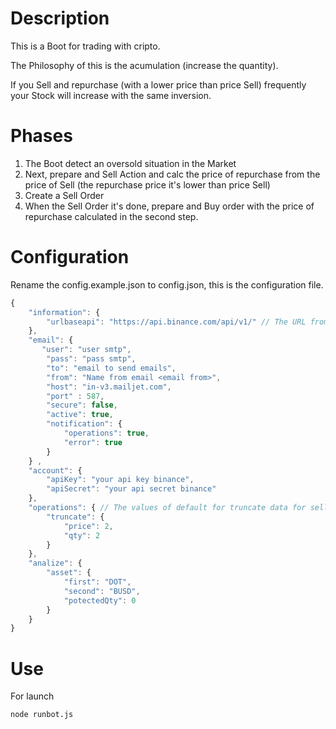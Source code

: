 # Description

This is a Boot for trading with cripto.

The Philosophy of this is the acumulation (increase the quantity). 

If you Sell and repurchase (with a lower price than price Sell) frequently your Stock will increase with the same inversion. 

# Phases

1. The Boot detect an oversold situation in the Market
2. Next, prepare and Sell Action and calc the price of repurchase from the price of Sell (the repurchase price it's lower than price Sell)
3. Create a Sell Order
4. When the Sell Order it's done, prepare and Buy order with the price of repurchase calculated in the second step.

# Configuration

Rename the config.example.json to config.json, this is the configuration file.

```js
{
    "information": {
        "urlbaseapi": "https://api.binance.com/api/v1/" // The URL from the boot get the market information. This parameter from the moment is fixed.
    },
    "email": {
       "user": "user smtp",
        "pass": "pass smtp",
        "to": "email to send emails",
        "from": "Name from email <email from>",   
        "host": "in-v3.mailjet.com",
        "port" : 587,
        "secure": false,
        "active": true,
        "notification": {
            "operations": true,
            "error": true
        }
    } ,
    "account": {
        "apiKey": "your api key binance",
        "apiSecret": "your api secret binance"
    },
    "operations": { // The values of default for truncate data for sell and buy operations.
        "truncate": {
            "price": 2,
            "qty": 2
        }
    },
    "analize": {
        "asset": {
            "first": "DOT",
            "second": "BUSD",
            "potectedQty": 0
        }
    }      
}

```
# Use

For launch

```bash
node runbot.js
```




